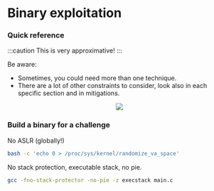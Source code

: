 # Binary exploitation

### Quick reference

:::caution
This is very approximative!
:::

Be aware:

- Sometimes, you could need more than one technique.
- There are a lot of other constraints to consider, look also in each specific section and in mitigations.

<p align="center">
    <img src={require("./assets/binary.jpg").default}></img>
</p>

### Build a binary for a challenge

No ASLR (globally!)

```bash
bash -c 'echo 0 > /proc/sys/kernel/randomize_va_space'
```

No stack protection, executable stack, no pie.

```bash
gcc -fno-stack-protector -no-pie -z execstack main.c
```
